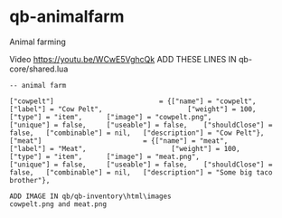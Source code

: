 # qb-animalfarm
Animal farming

Video https://youtu.be/WCwE5VghcQk
ADD THESE LINES IN qb-core/shared.lua



	
	-- animal farm

	["cowpelt"] 		 			 	 = {["name"] = "cowpelt",       	    		["label"] = "Cow Pelt",	 					["weight"] = 100, 		["type"] = "item", 		["image"] = "cowpelt.png", 				["unique"] = false, 	["useable"] = false, 	["shouldClose"] = false,   ["combinable"] = nil,   ["description"] = "Cow Pelt"},
	["meat"] 		 			 	 = {["name"] = "meat",       		    		["label"] = "Meat",	 					["weight"] = 100, 		["type"] = "item", 		["image"] = "meat.png", 				["unique"] = false, 	["useable"] = false, 	["shouldClose"] = false,   ["combinable"] = nil,   ["description"] = "Some big taco brother"},

	ADD IMAGE IN qb/qb-inventory\html\images
	cowpelt.png and meat.png
